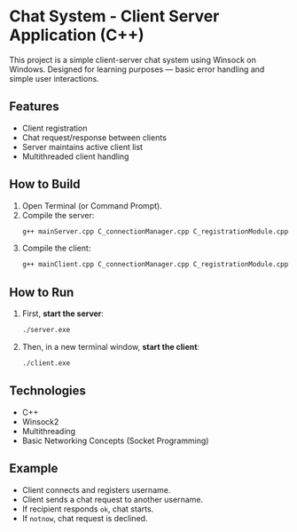 # Chat System - Client Server Application (C++)

This project is a simple client-server chat system using Winsock on Windows. Designed for learning purposes — basic error handling and simple user interactions.

## Features
- Client registration
- Chat request/response between clients
- Server maintains active client list
- Multithreaded client handling

## How to Build

1. Open Terminal (or Command Prompt).
2. Compile the server:
    ```bash
    g++ mainServer.cpp C_connectionManager.cpp C_registrationModule.cpp S_clientRegistry.cpp S_requestProcessor.cpp -o server.exe -lws2_32
    ```
3. Compile the client:
    ```bash
    g++ mainClient.cpp C_connectionManager.cpp C_registrationModule.cpp -o client.exe -lws2_32
    ```

## How to Run

1. First, **start the server**:
    ```bash
    ./server.exe
    ```
2. Then, in a new terminal window, **start the client**:
    ```bash
    ./client.exe
    ```

## Technologies
- C++
- Winsock2
- Multithreading
- Basic Networking Concepts (Socket Programming)

## Example

- Client connects and registers username.
- Client sends a chat request to another username.
- If recipient responds `ok`, chat starts.
- If `notnow`, chat request is declined.
